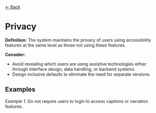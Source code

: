 [← Back](../adaptability_freedom-of-user-control.md)

# Privacy

**Definition:** The system maintains the privacy of users using accessibility features at the same level as those not using these features.

**Consider:**
* Avoid revealing which users are using assistive technologies either through interface design, data handling, or backend systems.
* Design inclusive defaults to eliminate the need for separate versions.

## Examples
_Example 1._ Do not require users to login to access captions or narration features.
